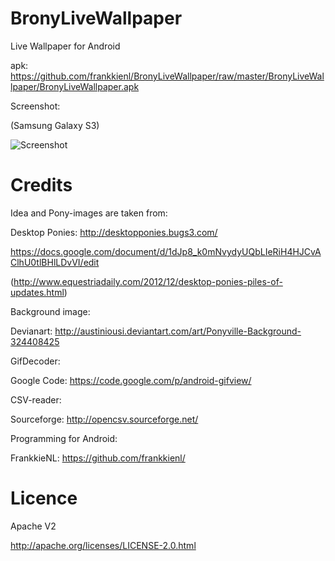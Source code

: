 BronyLiveWallpaper
==================

Live Wallpaper for Android

apk: https://github.com/frankkienl/BronyLiveWallpaper/raw/master/BronyLiveWallpaper/BronyLiveWallpaper.apk

Screenshot:

(Samsung Galaxy S3)

![Screenshot](https://raw.github.com/frankkienl/BronyLiveWallpaper/master/screenshots/device-2013-09-15-131058.png "Screenshot")

Credits
=======

Idea and Pony-images are taken from:

Desktop Ponies: http://desktopponies.bugs3.com/

https://docs.google.com/document/d/1dJp8_k0mNvydyUQbLIeRiH4HJCvAClhU0tlBHlLDvVI/edit

(http://www.equestriadaily.com/2012/12/desktop-ponies-piles-of-updates.html)



Background image:

Devianart: http://austiniousi.deviantart.com/art/Ponyville-Background-324408425

GifDecoder:

Google Code: https://code.google.com/p/android-gifview/

CSV-reader:

Sourceforge: http://opencsv.sourceforge.net/

Programming for Android:

FrankkieNL: https://github.com/frankkienl/

Licence
=======

Apache V2

http://apache.org/licenses/LICENSE-2.0.html
